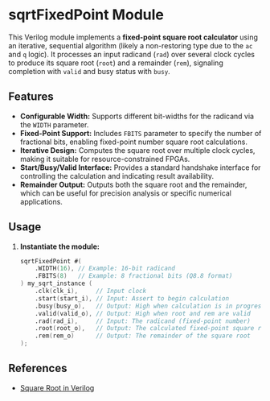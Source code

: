 # sqrtFixedPoint Module

This Verilog module implements a **fixed-point square root calculator** using an iterative, sequential algorithm (likely a non-restoring type due to the `ac` and `q` logic). It processes an input radicand (`rad`) over several clock cycles to produce its square root (`root`) and a remainder (`rem`), signaling completion with `valid` and busy status with `busy`.

## Features

* **Configurable Width:** Supports different bit-widths for the radicand via the `WIDTH` parameter.
* **Fixed-Point Support:** Includes `FBITS` parameter to specify the number of fractional bits, enabling fixed-point number square root calculations.
* **Iterative Design:** Computes the square root over multiple clock cycles, making it suitable for resource-constrained FPGAs.
* **Start/Busy/Valid Interface:** Provides a standard handshake interface for controlling the calculation and indicating result availability.
* **Remainder Output:** Outputs both the square root and the remainder, which can be useful for precision analysis or specific numerical applications.

## Usage

1.  **Instantiate the module:**

    ```verilog
    sqrtFixedPoint #(
        .WIDTH(16), // Example: 16-bit radicand
        .FBITS(8)   // Example: 8 fractional bits (Q8.8 format)
    ) my_sqrt_instance (
        .clk(clk_i),     // Input clock
        .start(start_i), // Input: Assert to begin calculation
        .busy(busy_o),   // Output: High when calculation is in progress
        .valid(valid_o), // Output: High when root and rem are valid
        .rad(rad_i),     // Input: The radicand (fixed-point number)
        .root(root_o),   // Output: The calculated fixed-point square root
        .rem(rem_o)      // Output: The remainder of the square root
    );
    ```

## References

-   [Square Root in Verilog](https://projectf.io/posts/square-root-in-verilog/)